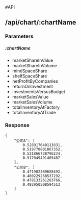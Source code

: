 #API

## /api/chart/:chartName
### Parameters
##### :chartName
  * marketShareInValue 
  * marketShareInVolume
  * mindSpaceShare
  * shelfSpaceShare
  * netProfitByCompanies
  * returnOnInvestment
  * investmentsVersusBudget
  * marketSalesValue
  * marketSalesVolume
  * totalInventoryAtFactory
  * totalInventoryAtTrade

### Response
 
    {
        "公司A": [
            0.528017640113831,
            0.519770801067352,
            0.521866738796234,
            0.517049491405487
        ],
        "公司B": [
            0.471982389688492,
            0.480229258537292,
            0.478133261203766,
            0.482950508594513
        ]
    }
    

